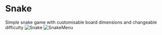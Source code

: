 # Snake
Simple snake game with customisable board dimensions and changeable difficulty
![Snake](https://i.imgur.com/MAU5TMj.png)
![SnakeMenu](https://i.imgur.com/twzbNvU.png)
